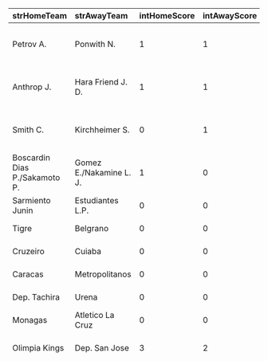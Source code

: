 | strHomeTeam                   | strAwayTeam             | intHomeScore   | intAwayScore   | strStatus     | strCountry               | strLeague                       | strSport   | Rating   | TV Listing       |
|:------------------------------|:------------------------|:---------------|:---------------|:--------------|:-------------------------|:--------------------------------|:-----------|:---------|:-----------------|
| Petrov A.                     | Ponwith N.              | 1              | 1              | Set 3         | ITF MEN - SINGLES        | M15 San Diego, CA 3 (USA), hard | tennis     | 34       | ITF Live Streams |
| Anthrop J.                    | Hara Friend J. D.       | 1              | 1              | Set 3         | ITF MEN - SINGLES        | M15 San Diego, CA 3 (USA), hard | tennis     | 34       | ITF Live Streams |
| Smith C.                      | Kirchheimer S.          | 0              | 1              | Set 2         | ITF MEN - SINGLES        | M15 San Diego, CA 3 (USA), hard | tennis     | 17       | ITF Live Streams |
| Boscardin Dias P./Sakamoto P. | Gomez E./Nakamine L. J. | 1              | 0              | Set 2         | CHALLENGER MEN - DOUBLES | Lima (Peru), clay               | tennis     | -14      | Challenger TV    |
| Sarmiento Junin               | Estudiantes L.P.        | 0              | 0              | 2             | ARGENTINA                | Liga Profesional                | football   |          | Live Soccer TV   |
| Tigre                         | Belgrano                | 0              | 0              | 4             | ARGENTINA                | Liga Profesional                | football   |          | Live Soccer TV   |
| Cruzeiro                      | Cuiaba                  | 0              | 0              | 4             | BRAZIL                   | Serie A                         | football   |          | Live Soccer TV   |
| Caracas                       | Metropolitanos          | 0              | 0              | 4             | VENEZUELA                | Copa Venezuela                  | football   |          | -                |
| Dep. Tachira                  | Urena                   | 0              | 0              | 3             | VENEZUELA                | Copa Venezuela                  | football   |          | -                |
| Monagas                       | Atletico La Cruz        | 0              | 0              | 2             | VENEZUELA                | Copa Venezuela                  | football   |          | -                |
| Olimpia Kings                 | Dep. San Jose           | 3              | 2              | 1st Quarter 1 | PARAGUAY                 | LNB - Apertura - Winners        | basketball |          | -                |
|                               |                         |                |                |               |                          |                                 |            |          |                  |
|                               |                         |                |                |               |                          |                                 |            |          |                  |
|                               |                         |                |                |               |                          |                                 |            |          |                  |
|                               |                         |                |                |               |                          |                                 |            |          |                  |
|                               |                         |                |                |               |                          |                                 |            |          |                  |
|                               |                         |                |                |               |                          |                                 |            |          |                  |
|                               |                         |                |                |               |                          |                                 |            |          |                  |
|                               |                         |                |                |               |                          |                                 |            |          |                  |
|                               |                         |                |                |               |                          |                                 |            |          |                  |
|                               |                         |                |                |               |                          |                                 |            |          |                  |
|                               |                         |                |                |               |                          |                                 |            |          |                  |
|                               |                         |                |                |               |                          |                                 |            |          |                  |
|                               |                         |                |                |               |                          |                                 |            |          |                  |
|                               |                         |                |                |               |                          |                                 |            |          |                  |
|                               |                         |                |                |               |                          |                                 |            |          |                  |
|                               |                         |                |                |               |                          |                                 |            |          |                  |
|                               |                         |                |                |               |                          |                                 |            |          |                  |
|                               |                         |                |                |               |                          |                                 |            |          |                  |
|                               |                         |                |                |               |                          |                                 |            |          |                  |
|                               |                         |                |                |               |                          |                                 |            |          |                  |
|                               |                         |                |                |               |                          |                                 |            |          |                  |
|                               |                         |                |                |               |                          |                                 |            |          |                  |
|                               |                         |                |                |               |                          |                                 |            |          |                  |
|                               |                         |                |                |               |                          |                                 |            |          |                  |
|                               |                         |                |                |               |                          |                                 |            |          |                  |
|                               |                         |                |                |               |                          |                                 |            |          |                  |
|                               |                         |                |                |               |                          |                                 |            |          |                  |
|                               |                         |                |                |               |                          |                                 |            |          |                  |
|                               |                         |                |                |               |                          |                                 |            |          |                  |
|                               |                         |                |                |               |                          |                                 |            |          |                  |
|                               |                         |                |                |               |                          |                                 |            |          |                  |
|                               |                         |                |                |               |                          |                                 |            |          |                  |
|                               |                         |                |                |               |                          |                                 |            |          |                  |
|                               |                         |                |                |               |                          |                                 |            |          |                  |
|                               |                         |                |                |               |                          |                                 |            |          |                  |
|                               |                         |                |                |               |                          |                                 |            |          |                  |
|                               |                         |                |                |               |                          |                                 |            |          |                  |
|                               |                         |                |                |               |                          |                                 |            |          |                  |
|                               |                         |                |                |               |                          |                                 |            |          |                  |
|                               |                         |                |                |               |                          |                                 |            |          |                  |
|                               |                         |                |                |               |                          |                                 |            |          |                  |
|                               |                         |                |                |               |                          |                                 |            |          |                  |
|                               |                         |                |                |               |                          |                                 |            |          |                  |
|                               |                         |                |                |               |                          |                                 |            |          |                  |
|                               |                         |                |                |               |                          |                                 |            |          |                  |
|                               |                         |                |                |               |                          |                                 |            |          |                  |
|                               |                         |                |                |               |                          |                                 |            |          |                  |
|                               |                         |                |                |               |                          |                                 |            |          |                  |
|                               |                         |                |                |               |                          |                                 |            |          |                  |
|                               |                         |                |                |               |                          |                                 |            |          |                  |
|                               |                         |                |                |               |                          |                                 |            |          |                  |
|                               |                         |                |                |               |                          |                                 |            |          |                  |
|                               |                         |                |                |               |                          |                                 |            |          |                  |
|                               |                         |                |                |               |                          |                                 |            |          |                  |
|                               |                         |                |                |               |                          |                                 |            |          |                  |
|                               |                         |                |                |               |                          |                                 |            |          |                  |
|                               |                         |                |                |               |                          |                                 |            |          |                  |
|                               |                         |                |                |               |                          |                                 |            |          |                  |
|                               |                         |                |                |               |                          |                                 |            |          |                  |
|                               |                         |                |                |               |                          |                                 |            |          |                  |
|                               |                         |                |                |               |                          |                                 |            |          |                  |
|                               |                         |                |                |               |                          |                                 |            |          |                  |
|                               |                         |                |                |               |                          |                                 |            |          |                  |
|                               |                         |                |                |               |                          |                                 |            |          |                  |
|                               |                         |                |                |               |                          |                                 |            |          |                  |
|                               |                         |                |                |               |                          |                                 |            |          |                  |
|                               |                         |                |                |               |                          |                                 |            |          |                  |
|                               |                         |                |                |               |                          |                                 |            |          |                  |
|                               |                         |                |                |               |                          |                                 |            |          |                  |
|                               |                         |                |                |               |                          |                                 |            |          |                  |
|                               |                         |                |                |               |                          |                                 |            |          |                  |
|                               |                         |                |                |               |                          |                                 |            |          |                  |
|                               |                         |                |                |               |                          |                                 |            |          |                  |
|                               |                         |                |                |               |                          |                                 |            |          |                  |
|                               |                         |                |                |               |                          |                                 |            |          |                  |
|                               |                         |                |                |               |                          |                                 |            |          |                  |
|                               |                         |                |                |               |                          |                                 |            |          |                  |
|                               |                         |                |                |               |                          |                                 |            |          |                  |
|                               |                         |                |                |               |                          |                                 |            |          |                  |
|                               |                         |                |                |               |                          |                                 |            |          |                  |
|                               |                         |                |                |               |                          |                                 |            |          |                  |
|                               |                         |                |                |               |                          |                                 |            |          |                  |
|                               |                         |                |                |               |                          |                                 |            |          |                  |
|                               |                         |                |                |               |                          |                                 |            |          |                  |
|                               |                         |                |                |               |                          |                                 |            |          |                  |
|                               |                         |                |                |               |                          |                                 |            |          |                  |
|                               |                         |                |                |               |                          |                                 |            |          |                  |
|                               |                         |                |                |               |                          |                                 |            |          |                  |
|                               |                         |                |                |               |                          |                                 |            |          |                  |
|                               |                         |                |                |               |                          |                                 |            |          |                  |
|                               |                         |                |                |               |                          |                                 |            |          |                  |
|                               |                         |                |                |               |                          |                                 |            |          |                  |
|                               |                         |                |                |               |                          |                                 |            |          |                  |
|                               |                         |                |                |               |                          |                                 |            |          |                  |
|                               |                         |                |                |               |                          |                                 |            |          |                  |
|                               |                         |                |                |               |                          |                                 |            |          |                  |
|                               |                         |                |                |               |                          |                                 |            |          |                  |
|                               |                         |                |                |               |                          |                                 |            |          |                  |
|                               |                         |                |                |               |                          |                                 |            |          |                  |
|                               |                         |                |                |               |                          |                                 |            |          |                  |
|                               |                         |                |                |               |                          |                                 |            |          |                  |
|                               |                         |                |                |               |                          |                                 |            |          |                  |
|                               |                         |                |                |               |                          |                                 |            |          |                  |
|                               |                         |                |                |               |                          |                                 |            |          |                  |
|                               |                         |                |                |               |                          |                                 |            |          |                  |
|                               |                         |                |                |               |                          |                                 |            |          |                  |
|                               |                         |                |                |               |                          |                                 |            |          |                  |
|                               |                         |                |                |               |                          |                                 |            |          |                  |
|                               |                         |                |                |               |                          |                                 |            |          |                  |
|                               |                         |                |                |               |                          |                                 |            |          |                  |
|                               |                         |                |                |               |                          |                                 |            |          |                  |
|                               |                         |                |                |               |                          |                                 |            |          |                  |
|                               |                         |                |                |               |                          |                                 |            |          |                  |
|                               |                         |                |                |               |                          |                                 |            |          |                  |
|                               |                         |                |                |               |                          |                                 |            |          |                  |
|                               |                         |                |                |               |                          |                                 |            |          |                  |
|                               |                         |                |                |               |                          |                                 |            |          |                  |
|                               |                         |                |                |               |                          |                                 |            |          |                  |
|                               |                         |                |                |               |                          |                                 |            |          |                  |
|                               |                         |                |                |               |                          |                                 |            |          |                  |
|                               |                         |                |                |               |                          |                                 |            |          |                  |
|                               |                         |                |                |               |                          |                                 |            |          |                  |
|                               |                         |                |                |               |                          |                                 |            |          |                  |
|                               |                         |                |                |               |                          |                                 |            |          |                  |
|                               |                         |                |                |               |                          |                                 |            |          |                  |
|                               |                         |                |                |               |                          |                                 |            |          |                  |
|                               |                         |                |                |               |                          |                                 |            |          |                  |
|                               |                         |                |                |               |                          |                                 |            |          |                  |
|                               |                         |                |                |               |                          |                                 |            |          |                  |
|                               |                         |                |                |               |                          |                                 |            |          |                  |
|                               |                         |                |                |               |                          |                                 |            |          |                  |
|                               |                         |                |                |               |                          |                                 |            |          |                  |
|                               |                         |                |                |               |                          |                                 |            |          |                  |
|                               |                         |                |                |               |                          |                                 |            |          |                  |
|                               |                         |                |                |               |                          |                                 |            |          |                  |
|                               |                         |                |                |               |                          |                                 |            |          |                  |
|                               |                         |                |                |               |                          |                                 |            |          |                  |
|                               |                         |                |                |               |                          |                                 |            |          |                  |
|                               |                         |                |                |               |                          |                                 |            |          |                  |
|                               |                         |                |                |               |                          |                                 |            |          |                  |
|                               |                         |                |                |               |                          |                                 |            |          |                  |
|                               |                         |                |                |               |                          |                                 |            |          |                  |
|                               |                         |                |                |               |                          |                                 |            |          |                  |
|                               |                         |                |                |               |                          |                                 |            |          |                  |
|                               |                         |                |                |               |                          |                                 |            |          |                  |
|                               |                         |                |                |               |                          |                                 |            |          |                  |
|                               |                         |                |                |               |                          |                                 |            |          |                  |
|                               |                         |                |                |               |                          |                                 |            |          |                  |
|                               |                         |                |                |               |                          |                                 |            |          |                  |
|                               |                         |                |                |               |                          |                                 |            |          |                  |
|                               |                         |                |                |               |                          |                                 |            |          |                  |
|                               |                         |                |                |               |                          |                                 |            |          |                  |
|                               |                         |                |                |               |                          |                                 |            |          |                  |
|                               |                         |                |                |               |                          |                                 |            |          |                  |
|                               |                         |                |                |               |                          |                                 |            |          |                  |
|                               |                         |                |                |               |                          |                                 |            |          |                  |
|                               |                         |                |                |               |                          |                                 |            |          |                  |
|                               |                         |                |                |               |                          |                                 |            |          |                  |
|                               |                         |                |                |               |                          |                                 |            |          |                  |
|                               |                         |                |                |               |                          |                                 |            |          |                  |
|                               |                         |                |                |               |                          |                                 |            |          |                  |
|                               |                         |                |                |               |                          |                                 |            |          |                  |
|                               |                         |                |                |               |                          |                                 |            |          |                  |
|                               |                         |                |                |               |                          |                                 |            |          |                  |
|                               |                         |                |                |               |                          |                                 |            |          |                  |
|                               |                         |                |                |               |                          |                                 |            |          |                  |
|                               |                         |                |                |               |                          |                                 |            |          |                  |
|                               |                         |                |                |               |                          |                                 |            |          |                  |
|                               |                         |                |                |               |                          |                                 |            |          |                  |
|                               |                         |                |                |               |                          |                                 |            |          |                  |
|                               |                         |                |                |               |                          |                                 |            |          |                  |
|                               |                         |                |                |               |                          |                                 |            |          |                  |
|                               |                         |                |                |               |                          |                                 |            |          |                  |
|                               |                         |                |                |               |                          |                                 |            |          |                  |
|                               |                         |                |                |               |                          |                                 |            |          |                  |
|                               |                         |                |                |               |                          |                                 |            |          |                  |
|                               |                         |                |                |               |                          |                                 |            |          |                  |
|                               |                         |                |                |               |                          |                                 |            |          |                  |
|                               |                         |                |                |               |                          |                                 |            |          |                  |
|                               |                         |                |                |               |                          |                                 |            |          |                  |
|                               |                         |                |                |               |                          |                                 |            |          |                  |
|                               |                         |                |                |               |                          |                                 |            |          |                  |
|                               |                         |                |                |               |                          |                                 |            |          |                  |
|                               |                         |                |                |               |                          |                                 |            |          |                  |
|                               |                         |                |                |               |                          |                                 |            |          |                  |
|                               |                         |                |                |               |                          |                                 |            |          |                  |
|                               |                         |                |                |               |                          |                                 |            |          |                  |
|                               |                         |                |                |               |                          |                                 |            |          |                  |
|                               |                         |                |                |               |                          |                                 |            |          |                  |
|                               |                         |                |                |               |                          |                                 |            |          |                  |
|                               |                         |                |                |               |                          |                                 |            |          |                  |
|                               |                         |                |                |               |                          |                                 |            |          |                  |
|                               |                         |                |                |               |                          |                                 |            |          |                  |
|                               |                         |                |                |               |                          |                                 |            |          |                  |
|                               |                         |                |                |               |                          |                                 |            |          |                  |
|                               |                         |                |                |               |                          |                                 |            |          |                  |
|                               |                         |                |                |               |                          |                                 |            |          |                  |
|                               |                         |                |                |               |                          |                                 |            |          |                  |
|                               |                         |                |                |               |                          |                                 |            |          |                  |
|                               |                         |                |                |               |                          |                                 |            |          |                  |
|                               |                         |                |                |               |                          |                                 |            |          |                  |
|                               |                         |                |                |               |                          |                                 |            |          |                  |
|                               |                         |                |                |               |                          |                                 |            |          |                  |
|                               |                         |                |                |               |                          |                                 |            |          |                  |
|                               |                         |                |                |               |                          |                                 |            |          |                  |
|                               |                         |                |                |               |                          |                                 |            |          |                  |
|                               |                         |                |                |               |                          |                                 |            |          |                  |
|                               |                         |                |                |               |                          |                                 |            |          |                  |
|                               |                         |                |                |               |                          |                                 |            |          |                  |
|                               |                         |                |                |               |                          |                                 |            |          |                  |
|                               |                         |                |                |               |                          |                                 |            |          |                  |
|                               |                         |                |                |               |                          |                                 |            |          |                  |
|                               |                         |                |                |               |                          |                                 |            |          |                  |
|                               |                         |                |                |               |                          |                                 |            |          |                  |
|                               |                         |                |                |               |                          |                                 |            |          |                  |
|                               |                         |                |                |               |                          |                                 |            |          |                  |
|                               |                         |                |                |               |                          |                                 |            |          |                  |
|                               |                         |                |                |               |                          |                                 |            |          |                  |
|                               |                         |                |                |               |                          |                                 |            |          |                  |
|                               |                         |                |                |               |                          |                                 |            |          |                  |
|                               |                         |                |                |               |                          |                                 |            |          |                  |
|                               |                         |                |                |               |                          |                                 |            |          |                  |
|                               |                         |                |                |               |                          |                                 |            |          |                  |
|                               |                         |                |                |               |                          |                                 |            |          |                  |
|                               |                         |                |                |               |                          |                                 |            |          |                  |
|                               |                         |                |                |               |                          |                                 |            |          |                  |
|                               |                         |                |                |               |                          |                                 |            |          |                  |
|                               |                         |                |                |               |                          |                                 |            |          |                  |
|                               |                         |                |                |               |                          |                                 |            |          |                  |
|                               |                         |                |                |               |                          |                                 |            |          |                  |
|                               |                         |                |                |               |                          |                                 |            |          |                  |
|                               |                         |                |                |               |                          |                                 |            |          |                  |
|                               |                         |                |                |               |                          |                                 |            |          |                  |
|                               |                         |                |                |               |                          |                                 |            |          |                  |
|                               |                         |                |                |               |                          |                                 |            |          |                  |
|                               |                         |                |                |               |                          |                                 |            |          |                  |
|                               |                         |                |                |               |                          |                                 |            |          |                  |
|                               |                         |                |                |               |                          |                                 |            |          |                  |
|                               |                         |                |                |               |                          |                                 |            |          |                  |
|                               |                         |                |                |               |                          |                                 |            |          |                  |
|                               |                         |                |                |               |                          |                                 |            |          |                  |
|                               |                         |                |                |               |                          |                                 |            |          |                  |
|                               |                         |                |                |               |                          |                                 |            |          |                  |
|                               |                         |                |                |               |                          |                                 |            |          |                  |
|                               |                         |                |                |               |                          |                                 |            |          |                  |
|                               |                         |                |                |               |                          |                                 |            |          |                  |
|                               |                         |                |                |               |                          |                                 |            |          |                  |
|                               |                         |                |                |               |                          |                                 |            |          |                  |
|                               |                         |                |                |               |                          |                                 |            |          |                  |
|                               |                         |                |                |               |                          |                                 |            |          |                  |
|                               |                         |                |                |               |                          |                                 |            |          |                  |
|                               |                         |                |                |               |                          |                                 |            |          |                  |
|                               |                         |                |                |               |                          |                                 |            |          |                  |
|                               |                         |                |                |               |                          |                                 |            |          |                  |
|                               |                         |                |                |               |                          |                                 |            |          |                  |
|                               |                         |                |                |               |                          |                                 |            |          |                  |
|                               |                         |                |                |               |                          |                                 |            |          |                  |
|                               |                         |                |                |               |                          |                                 |            |          |                  |
|                               |                         |                |                |               |                          |                                 |            |          |                  |
|                               |                         |                |                |               |                          |                                 |            |          |                  |
|                               |                         |                |                |               |                          |                                 |            |          |                  |
|                               |                         |                |                |               |                          |                                 |            |          |                  |
|                               |                         |                |                |               |                          |                                 |            |          |                  |
|                               |                         |                |                |               |                          |                                 |            |          |                  |
|                               |                         |                |                |               |                          |                                 |            |          |                  |
|                               |                         |                |                |               |                          |                                 |            |          |                  |
|                               |                         |                |                |               |                          |                                 |            |          |                  |
|                               |                         |                |                |               |                          |                                 |            |          |                  |
|                               |                         |                |                |               |                          |                                 |            |          |                  |
|                               |                         |                |                |               |                          |                                 |            |          |                  |
|                               |                         |                |                |               |                          |                                 |            |          |                  |
|                               |                         |                |                |               |                          |                                 |            |          |                  |
|                               |                         |                |                |               |                          |                                 |            |          |                  |
|                               |                         |                |                |               |                          |                                 |            |          |                  |
|                               |                         |                |                |               |                          |                                 |            |          |                  |
|                               |                         |                |                |               |                          |                                 |            |          |                  |
|                               |                         |                |                |               |                          |                                 |            |          |                  |
|                               |                         |                |                |               |                          |                                 |            |          |                  |
|                               |                         |                |                |               |                          |                                 |            |          |                  |
|                               |                         |                |                |               |                          |                                 |            |          |                  |
|                               |                         |                |                |               |                          |                                 |            |          |                  |
|                               |                         |                |                |               |                          |                                 |            |          |                  |
|                               |                         |                |                |               |                          |                                 |            |          |                  |
|                               |                         |                |                |               |                          |                                 |            |          |                  |
|                               |                         |                |                |               |                          |                                 |            |          |                  |
|                               |                         |                |                |               |                          |                                 |            |          |                  |
|                               |                         |                |                |               |                          |                                 |            |          |                  |
|                               |                         |                |                |               |                          |                                 |            |          |                  |
|                               |                         |                |                |               |                          |                                 |            |          |                  |
|                               |                         |                |                |               |                          |                                 |            |          |                  |
|                               |                         |                |                |               |                          |                                 |            |          |                  |
|                               |                         |                |                |               |                          |                                 |            |          |                  |
|                               |                         |                |                |               |                          |                                 |            |          |                  |
|                               |                         |                |                |               |                          |                                 |            |          |                  |
|                               |                         |                |                |               |                          |                                 |            |          |                  |
|                               |                         |                |                |               |                          |                                 |            |          |                  |
|                               |                         |                |                |               |                          |                                 |            |          |                  |
|                               |                         |                |                |               |                          |                                 |            |          |                  |
|                               |                         |                |                |               |                          |                                 |            |          |                  |
|                               |                         |                |                |               |                          |                                 |            |          |                  |
|                               |                         |                |                |               |                          |                                 |            |          |                  |
|                               |                         |                |                |               |                          |                                 |            |          |                  |
|                               |                         |                |                |               |                          |                                 |            |          |                  |
|                               |                         |                |                |               |                          |                                 |            |          |                  |
|                               |                         |                |                |               |                          |                                 |            |          |                  |
|                               |                         |                |                |               |                          |                                 |            |          |                  |
|                               |                         |                |                |               |                          |                                 |            |          |                  |
|                               |                         |                |                |               |                          |                                 |            |          |                  |
|                               |                         |                |                |               |                          |                                 |            |          |                  |
|                               |                         |                |                |               |                          |                                 |            |          |                  |
|                               |                         |                |                |               |                          |                                 |            |          |                  |
|                               |                         |                |                |               |                          |                                 |            |          |                  |
|                               |                         |                |                |               |                          |                                 |            |          |                  |
|                               |                         |                |                |               |                          |                                 |            |          |                  |
|                               |                         |                |                |               |                          |                                 |            |          |                  |
|                               |                         |                |                |               |                          |                                 |            |          |                  |
|                               |                         |                |                |               |                          |                                 |            |          |                  |
|                               |                         |                |                |               |                          |                                 |            |          |                  |
|                               |                         |                |                |               |                          |                                 |            |          |                  |
|                               |                         |                |                |               |                          |                                 |            |          |                  |
|                               |                         |                |                |               |                          |                                 |            |          |                  |
|                               |                         |                |                |               |                          |                                 |            |          |                  |
|                               |                         |                |                |               |                          |                                 |            |          |                  |
|                               |                         |                |                |               |                          |                                 |            |          |                  |
|                               |                         |                |                |               |                          |                                 |            |          |                  |
|                               |                         |                |                |               |                          |                                 |            |          |                  |
|                               |                         |                |                |               |                          |                                 |            |          |                  |
|                               |                         |                |                |               |                          |                                 |            |          |                  |
|                               |                         |                |                |               |                          |                                 |            |          |                  |
|                               |                         |                |                |               |                          |                                 |            |          |                  |
|                               |                         |                |                |               |                          |                                 |            |          |                  |
|                               |                         |                |                |               |                          |                                 |            |          |                  |
|                               |                         |                |                |               |                          |                                 |            |          |                  |
|                               |                         |                |                |               |                          |                                 |            |          |                  |
|                               |                         |                |                |               |                          |                                 |            |          |                  |
|                               |                         |                |                |               |                          |                                 |            |          |                  |
|                               |                         |                |                |               |                          |                                 |            |          |                  |
|                               |                         |                |                |               |                          |                                 |            |          |                  |
|                               |                         |                |                |               |                          |                                 |            |          |                  |
|                               |                         |                |                |               |                          |                                 |            |          |                  |
|                               |                         |                |                |               |                          |                                 |            |          |                  |
|                               |                         |                |                |               |                          |                                 |            |          |                  |
|                               |                         |                |                |               |                          |                                 |            |          |                  |
|                               |                         |                |                |               |                          |                                 |            |          |                  |
|                               |                         |                |                |               |                          |                                 |            |          |                  |
|                               |                         |                |                |               |                          |                                 |            |          |                  |
|                               |                         |                |                |               |                          |                                 |            |          |                  |
|                               |                         |                |                |               |                          |                                 |            |          |                  |
|                               |                         |                |                |               |                          |                                 |            |          |                  |
|                               |                         |                |                |               |                          |                                 |            |          |                  |
|                               |                         |                |                |               |                          |                                 |            |          |                  |
|                               |                         |                |                |               |                          |                                 |            |          |                  |
|                               |                         |                |                |               |                          |                                 |            |          |                  |
|                               |                         |                |                |               |                          |                                 |            |          |                  |
|                               |                         |                |                |               |                          |                                 |            |          |                  |
|                               |                         |                |                |               |                          |                                 |            |          |                  |
|                               |                         |                |                |               |                          |                                 |            |          |                  |
|                               |                         |                |                |               |                          |                                 |            |          |                  |
|                               |                         |                |                |               |                          |                                 |            |          |                  |
|                               |                         |                |                |               |                          |                                 |            |          |                  |
|                               |                         |                |                |               |                          |                                 |            |          |                  |
|                               |                         |                |                |               |                          |                                 |            |          |                  |
|                               |                         |                |                |               |                          |                                 |            |          |                  |
|                               |                         |                |                |               |                          |                                 |            |          |                  |
|                               |                         |                |                |               |                          |                                 |            |          |                  |
|                               |                         |                |                |               |                          |                                 |            |          |                  |
|                               |                         |                |                |               |                          |                                 |            |          |                  |
|                               |                         |                |                |               |                          |                                 |            |          |                  |
|                               |                         |                |                |               |                          |                                 |            |          |                  |
|                               |                         |                |                |               |                          |                                 |            |          |                  |
|                               |                         |                |                |               |                          |                                 |            |          |                  |
|                               |                         |                |                |               |                          |                                 |            |          |                  |
|                               |                         |                |                |               |                          |                                 |            |          |                  |
|                               |                         |                |                |               |                          |                                 |            |          |                  |
|                               |                         |                |                |               |                          |                                 |            |          |                  |
|                               |                         |                |                |               |                          |                                 |            |          |                  |
|                               |                         |                |                |               |                          |                                 |            |          |                  |
|                               |                         |                |                |               |                          |                                 |            |          |                  |
|                               |                         |                |                |               |                          |                                 |            |          |                  |
|                               |                         |                |                |               |                          |                                 |            |          |                  |
|                               |                         |                |                |               |                          |                                 |            |          |                  |
|                               |                         |                |                |               |                          |                                 |            |          |                  |
|                               |                         |                |                |               |                          |                                 |            |          |                  |
|                               |                         |                |                |               |                          |                                 |            |          |                  |
|                               |                         |                |                |               |                          |                                 |            |          |                  |
|                               |                         |                |                |               |                          |                                 |            |          |                  |
|                               |                         |                |                |               |                          |                                 |            |          |                  |
|                               |                         |                |                |               |                          |                                 |            |          |                  |
|                               |                         |                |                |               |                          |                                 |            |          |                  |
|                               |                         |                |                |               |                          |                                 |            |          |                  |
|                               |                         |                |                |               |                          |                                 |            |          |                  |
|                               |                         |                |                |               |                          |                                 |            |          |                  |
|                               |                         |                |                |               |                          |                                 |            |          |                  |
|                               |                         |                |                |               |                          |                                 |            |          |                  |
|                               |                         |                |                |               |                          |                                 |            |          |                  |
|                               |                         |                |                |               |                          |                                 |            |          |                  |
|                               |                         |                |                |               |                          |                                 |            |          |                  |
|                               |                         |                |                |               |                          |                                 |            |          |                  |
|                               |                         |                |                |               |                          |                                 |            |          |                  |
|                               |                         |                |                |               |                          |                                 |            |          |                  |
|                               |                         |                |                |               |                          |                                 |            |          |                  |
|                               |                         |                |                |               |                          |                                 |            |          |                  |
|                               |                         |                |                |               |                          |                                 |            |          |                  |
|                               |                         |                |                |               |                          |                                 |            |          |                  |
|                               |                         |                |                |               |                          |                                 |            |          |                  |
|                               |                         |                |                |               |                          |                                 |            |          |                  |
|                               |                         |                |                |               |                          |                                 |            |          |                  |
|                               |                         |                |                |               |                          |                                 |            |          |                  |
|                               |                         |                |                |               |                          |                                 |            |          |                  |
|                               |                         |                |                |               |                          |                                 |            |          |                  |
|                               |                         |                |                |               |                          |                                 |            |          |                  |
|                               |                         |                |                |               |                          |                                 |            |          |                  |
|                               |                         |                |                |               |                          |                                 |            |          |                  |
|                               |                         |                |                |               |                          |                                 |            |          |                  |
|                               |                         |                |                |               |                          |                                 |            |          |                  |
|                               |                         |                |                |               |                          |                                 |            |          |                  |
|                               |                         |                |                |               |                          |                                 |            |          |                  |
|                               |                         |                |                |               |                          |                                 |            |          |                  |
|                               |                         |                |                |               |                          |                                 |            |          |                  |
|                               |                         |                |                |               |                          |                                 |            |          |                  |
|                               |                         |                |                |               |                          |                                 |            |          |                  |
|                               |                         |                |                |               |                          |                                 |            |          |                  |
|                               |                         |                |                |               |                          |                                 |            |          |                  |
|                               |                         |                |                |               |                          |                                 |            |          |                  |
|                               |                         |                |                |               |                          |                                 |            |          |                  |
|                               |                         |                |                |               |                          |                                 |            |          |                  |
|                               |                         |                |                |               |                          |                                 |            |          |                  |
|                               |                         |                |                |               |                          |                                 |            |          |                  |
|                               |                         |                |                |               |                          |                                 |            |          |                  |
|                               |                         |                |                |               |                          |                                 |            |          |                  |
|                               |                         |                |                |               |                          |                                 |            |          |                  |
|                               |                         |                |                |               |                          |                                 |            |          |                  |
|                               |                         |                |                |               |                          |                                 |            |          |                  |
|                               |                         |                |                |               |                          |                                 |            |          |                  |
|                               |                         |                |                |               |                          |                                 |            |          |                  |
|                               |                         |                |                |               |                          |                                 |            |          |                  |
|                               |                         |                |                |               |                          |                                 |            |          |                  |
|                               |                         |                |                |               |                          |                                 |            |          |                  |
|                               |                         |                |                |               |                          |                                 |            |          |                  |
|                               |                         |                |                |               |                          |                                 |            |          |                  |
|                               |                         |                |                |               |                          |                                 |            |          |                  |
|                               |                         |                |                |               |                          |                                 |            |          |                  |
|                               |                         |                |                |               |                          |                                 |            |          |                  |
|                               |                         |                |                |               |                          |                                 |            |          |                  |
|                               |                         |                |                |               |                          |                                 |            |          |                  |
|                               |                         |                |                |               |                          |                                 |            |          |                  |
|                               |                         |                |                |               |                          |                                 |            |          |                  |
|                               |                         |                |                |               |                          |                                 |            |          |                  |
|                               |                         |                |                |               |                          |                                 |            |          |                  |
|                               |                         |                |                |               |                          |                                 |            |          |                  |
|                               |                         |                |                |               |                          |                                 |            |          |                  |
|                               |                         |                |                |               |                          |                                 |            |          |                  |
|                               |                         |                |                |               |                          |                                 |            |          |                  |
|                               |                         |                |                |               |                          |                                 |            |          |                  |
|                               |                         |                |                |               |                          |                                 |            |          |                  |
|                               |                         |                |                |               |                          |                                 |            |          |                  |
|                               |                         |                |                |               |                          |                                 |            |          |                  |
|                               |                         |                |                |               |                          |                                 |            |          |                  |
|                               |                         |                |                |               |                          |                                 |            |          |                  |
|                               |                         |                |                |               |                          |                                 |            |          |                  |
|                               |                         |                |                |               |                          |                                 |            |          |                  |
|                               |                         |                |                |               |                          |                                 |            |          |                  |
|                               |                         |                |                |               |                          |                                 |            |          |                  |
|                               |                         |                |                |               |                          |                                 |            |          |                  |
|                               |                         |                |                |               |                          |                                 |            |          |                  |
|                               |                         |                |                |               |                          |                                 |            |          |                  |
|                               |                         |                |                |               |                          |                                 |            |          |                  |
|                               |                         |                |                |               |                          |                                 |            |          |                  |
|                               |                         |                |                |               |                          |                                 |            |          |                  |
|                               |                         |                |                |               |                          |                                 |            |          |                  |
|                               |                         |                |                |               |                          |                                 |            |          |                  |
|                               |                         |                |                |               |                          |                                 |            |          |                  |
|                               |                         |                |                |               |                          |                                 |            |          |                  |
|                               |                         |                |                |               |                          |                                 |            |          |                  |
|                               |                         |                |                |               |                          |                                 |            |          |                  |
|                               |                         |                |                |               |                          |                                 |            |          |                  |
|                               |                         |                |                |               |                          |                                 |            |          |                  |
|                               |                         |                |                |               |                          |                                 |            |          |                  |
|                               |                         |                |                |               |                          |                                 |            |          |                  |
|                               |                         |                |                |               |                          |                                 |            |          |                  |
|                               |                         |                |                |               |                          |                                 |            |          |                  |
|                               |                         |                |                |               |                          |                                 |            |          |                  |
|                               |                         |                |                |               |                          |                                 |            |          |                  |
|                               |                         |                |                |               |                          |                                 |            |          |                  |
|                               |                         |                |                |               |                          |                                 |            |          |                  |
|                               |                         |                |                |               |                          |                                 |            |          |                  |
|                               |                         |                |                |               |                          |                                 |            |          |                  |
|                               |                         |                |                |               |                          |                                 |            |          |                  |
|                               |                         |                |                |               |                          |                                 |            |          |                  |
|                               |                         |                |                |               |                          |                                 |            |          |                  |
|                               |                         |                |                |               |                          |                                 |            |          |                  |
|                               |                         |                |                |               |                          |                                 |            |          |                  |
|                               |                         |                |                |               |                          |                                 |            |          |                  |
|                               |                         |                |                |               |                          |                                 |            |          |                  |
|                               |                         |                |                |               |                          |                                 |            |          |                  |
|                               |                         |                |                |               |                          |                                 |            |          |                  |
|                               |                         |                |                |               |                          |                                 |            |          |                  |
|                               |                         |                |                |               |                          |                                 |            |          |                  |
|                               |                         |                |                |               |                          |                                 |            |          |                  |
|                               |                         |                |                |               |                          |                                 |            |          |                  |
|                               |                         |                |                |               |                          |                                 |            |          |                  |
|                               |                         |                |                |               |                          |                                 |            |          |                  |
|                               |                         |                |                |               |                          |                                 |            |          |                  |
|                               |                         |                |                |               |                          |                                 |            |          |                  |
|                               |                         |                |                |               |                          |                                 |            |          |                  |
|                               |                         |                |                |               |                          |                                 |            |          |                  |
|                               |                         |                |                |               |                          |                                 |            |          |                  |
|                               |                         |                |                |               |                          |                                 |            |          |                  |
|                               |                         |                |                |               |                          |                                 |            |          |                  |
|                               |                         |                |                |               |                          |                                 |            |          |                  |
|                               |                         |                |                |               |                          |                                 |            |          |                  |
|                               |                         |                |                |               |                          |                                 |            |          |                  |
|                               |                         |                |                |               |                          |                                 |            |          |                  |
|                               |                         |                |                |               |                          |                                 |            |          |                  |
|                               |                         |                |                |               |                          |                                 |            |          |                  |
|                               |                         |                |                |               |                          |                                 |            |          |                  |
|                               |                         |                |                |               |                          |                                 |            |          |                  |
|                               |                         |                |                |               |                          |                                 |            |          |                  |
|                               |                         |                |                |               |                          |                                 |            |          |                  |
|                               |                         |                |                |               |                          |                                 |            |          |                  |
|                               |                         |                |                |               |                          |                                 |            |          |                  |
|                               |                         |                |                |               |                          |                                 |            |          |                  |
|                               |                         |                |                |               |                          |                                 |            |          |                  |
|                               |                         |                |                |               |                          |                                 |            |          |                  |
|                               |                         |                |                |               |                          |                                 |            |          |                  |
|                               |                         |                |                |               |                          |                                 |            |          |                  |
|                               |                         |                |                |               |                          |                                 |            |          |                  |
|                               |                         |                |                |               |                          |                                 |            |          |                  |
|                               |                         |                |                |               |                          |                                 |            |          |                  |
|                               |                         |                |                |               |                          |                                 |            |          |                  |
|                               |                         |                |                |               |                          |                                 |            |          |                  |
|                               |                         |                |                |               |                          |                                 |            |          |                  |
|                               |                         |                |                |               |                          |                                 |            |          |                  |
|                               |                         |                |                |               |                          |                                 |            |          |                  |
|                               |                         |                |                |               |                          |                                 |            |          |                  |
|                               |                         |                |                |               |                          |                                 |            |          |                  |
|                               |                         |                |                |               |                          |                                 |            |          |                  |
|                               |                         |                |                |               |                          |                                 |            |          |                  |
|                               |                         |                |                |               |                          |                                 |            |          |                  |
|                               |                         |                |                |               |                          |                                 |            |          |                  |
|                               |                         |                |                |               |                          |                                 |            |          |                  |
|                               |                         |                |                |               |                          |                                 |            |          |                  |
|                               |                         |                |                |               |                          |                                 |            |          |                  |
|                               |                         |                |                |               |                          |                                 |            |          |                  |
|                               |                         |                |                |               |                          |                                 |            |          |                  |
|                               |                         |                |                |               |                          |                                 |            |          |                  |
|                               |                         |                |                |               |                          |                                 |            |          |                  |
|                               |                         |                |                |               |                          |                                 |            |          |                  |
|                               |                         |                |                |               |                          |                                 |            |          |                  |
|                               |                         |                |                |               |                          |                                 |            |          |                  |
|                               |                         |                |                |               |                          |                                 |            |          |                  |
|                               |                         |                |                |               |                          |                                 |            |          |                  |
|                               |                         |                |                |               |                          |                                 |            |          |                  |
|                               |                         |                |                |               |                          |                                 |            |          |                  |
|                               |                         |                |                |               |                          |                                 |            |          |                  |
|                               |                         |                |                |               |                          |                                 |            |          |                  |
|                               |                         |                |                |               |                          |                                 |            |          |                  |
|                               |                         |                |                |               |                          |                                 |            |          |                  |
|                               |                         |                |                |               |                          |                                 |            |          |                  |
|                               |                         |                |                |               |                          |                                 |            |          |                  |
|                               |                         |                |                |               |                          |                                 |            |          |                  |
|                               |                         |                |                |               |                          |                                 |            |          |                  |
|                               |                         |                |                |               |                          |                                 |            |          |                  |
|                               |                         |                |                |               |                          |                                 |            |          |                  |
|                               |                         |                |                |               |                          |                                 |            |          |                  |
|                               |                         |                |                |               |                          |                                 |            |          |                  |
|                               |                         |                |                |               |                          |                                 |            |          |                  |
|                               |                         |                |                |               |                          |                                 |            |          |                  |
|                               |                         |                |                |               |                          |                                 |            |          |                  |
|                               |                         |                |                |               |                          |                                 |            |          |                  |
|                               |                         |                |                |               |                          |                                 |            |          |                  |
|                               |                         |                |                |               |                          |                                 |            |          |                  |
|                               |                         |                |                |               |                          |                                 |            |          |                  |
|                               |                         |                |                |               |                          |                                 |            |          |                  |
|                               |                         |                |                |               |                          |                                 |            |          |                  |
|                               |                         |                |                |               |                          |                                 |            |          |                  |
|                               |                         |                |                |               |                          |                                 |            |          |                  |
|                               |                         |                |                |               |                          |                                 |            |          |                  |
|                               |                         |                |                |               |                          |                                 |            |          |                  |
|                               |                         |                |                |               |                          |                                 |            |          |                  |
|                               |                         |                |                |               |                          |                                 |            |          |                  |
|                               |                         |                |                |               |                          |                                 |            |          |                  |
|                               |                         |                |                |               |                          |                                 |            |          |                  |
|                               |                         |                |                |               |                          |                                 |            |          |                  |
|                               |                         |                |                |               |                          |                                 |            |          |                  |
|                               |                         |                |                |               |                          |                                 |            |          |                  |
|                               |                         |                |                |               |                          |                                 |            |          |                  |
|                               |                         |                |                |               |                          |                                 |            |          |                  |
|                               |                         |                |                |               |                          |                                 |            |          |                  |
|                               |                         |                |                |               |                          |                                 |            |          |                  |
|                               |                         |                |                |               |                          |                                 |            |          |                  |
|                               |                         |                |                |               |                          |                                 |            |          |                  |
|                               |                         |                |                |               |                          |                                 |            |          |                  |
|                               |                         |                |                |               |                          |                                 |            |          |                  |
|                               |                         |                |                |               |                          |                                 |            |          |                  |
|                               |                         |                |                |               |                          |                                 |            |          |                  |
|                               |                         |                |                |               |                          |                                 |            |          |                  |
|                               |                         |                |                |               |                          |                                 |            |          |                  |
|                               |                         |                |                |               |                          |                                 |            |          |                  |
|                               |                         |                |                |               |                          |                                 |            |          |                  |
|                               |                         |                |                |               |                          |                                 |            |          |                  |
|                               |                         |                |                |               |                          |                                 |            |          |                  |
|                               |                         |                |                |               |                          |                                 |            |          |                  |
|                               |                         |                |                |               |                          |                                 |            |          |                  |
|                               |                         |                |                |               |                          |                                 |            |          |                  |
|                               |                         |                |                |               |                          |                                 |            |          |                  |
|                               |                         |                |                |               |                          |                                 |            |          |                  |
|                               |                         |                |                |               |                          |                                 |            |          |                  |
|                               |                         |                |                |               |                          |                                 |            |          |                  |
|                               |                         |                |                |               |                          |                                 |            |          |                  |
|                               |                         |                |                |               |                          |                                 |            |          |                  |
|                               |                         |                |                |               |                          |                                 |            |          |                  |
|                               |                         |                |                |               |                          |                                 |            |          |                  |
|                               |                         |                |                |               |                          |                                 |            |          |                  |
|                               |                         |                |                |               |                          |                                 |            |          |                  |
|                               |                         |                |                |               |                          |                                 |            |          |                  |
|                               |                         |                |                |               |                          |                                 |            |          |                  |
|                               |                         |                |                |               |                          |                                 |            |          |                  |
|                               |                         |                |                |               |                          |                                 |            |          |                  |
|                               |                         |                |                |               |                          |                                 |            |          |                  |
|                               |                         |                |                |               |                          |                                 |            |          |                  |
|                               |                         |                |                |               |                          |                                 |            |          |                  |
|                               |                         |                |                |               |                          |                                 |            |          |                  |
|                               |                         |                |                |               |                          |                                 |            |          |                  |
|                               |                         |                |                |               |                          |                                 |            |          |                  |
|                               |                         |                |                |               |                          |                                 |            |          |                  |
|                               |                         |                |                |               |                          |                                 |            |          |                  |
|                               |                         |                |                |               |                          |                                 |            |          |                  |
|                               |                         |                |                |               |                          |                                 |            |          |                  |
|                               |                         |                |                |               |                          |                                 |            |          |                  |
|                               |                         |                |                |               |                          |                                 |            |          |                  |
|                               |                         |                |                |               |                          |                                 |            |          |                  |
|                               |                         |                |                |               |                          |                                 |            |          |                  |
|                               |                         |                |                |               |                          |                                 |            |          |                  |
|                               |                         |                |                |               |                          |                                 |            |          |                  |
|                               |                         |                |                |               |                          |                                 |            |          |                  |
|                               |                         |                |                |               |                          |                                 |            |          |                  |
|                               |                         |                |                |               |                          |                                 |            |          |                  |
|                               |                         |                |                |               |                          |                                 |            |          |                  |
|                               |                         |                |                |               |                          |                                 |            |          |                  |
|                               |                         |                |                |               |                          |                                 |            |          |                  |
|                               |                         |                |                |               |                          |                                 |            |          |                  |
|                               |                         |                |                |               |                          |                                 |            |          |                  |
|                               |                         |                |                |               |                          |                                 |            |          |                  |
|                               |                         |                |                |               |                          |                                 |            |          |                  |
|                               |                         |                |                |               |                          |                                 |            |          |                  |
|                               |                         |                |                |               |                          |                                 |            |          |                  |
|                               |                         |                |                |               |                          |                                 |            |          |                  |
|                               |                         |                |                |               |                          |                                 |            |          |                  |
|                               |                         |                |                |               |                          |                                 |            |          |                  |
|                               |                         |                |                |               |                          |                                 |            |          |                  |
|                               |                         |                |                |               |                          |                                 |            |          |                  |
|                               |                         |                |                |               |                          |                                 |            |          |                  |
|                               |                         |                |                |               |                          |                                 |            |          |                  |
|                               |                         |                |                |               |                          |                                 |            |          |                  |
|                               |                         |                |                |               |                          |                                 |            |          |                  |
|                               |                         |                |                |               |                          |                                 |            |          |                  |
|                               |                         |                |                |               |                          |                                 |            |          |                  |
|                               |                         |                |                |               |                          |                                 |            |          |                  |
|                               |                         |                |                |               |                          |                                 |            |          |                  |
|                               |                         |                |                |               |                          |                                 |            |          |                  |
|                               |                         |                |                |               |                          |                                 |            |          |                  |
|                               |                         |                |                |               |                          |                                 |            |          |                  |
|                               |                         |                |                |               |                          |                                 |            |          |                  |
|                               |                         |                |                |               |                          |                                 |            |          |                  |
|                               |                         |                |                |               |                          |                                 |            |          |                  |
|                               |                         |                |                |               |                          |                                 |            |          |                  |
|                               |                         |                |                |               |                          |                                 |            |          |                  |
|                               |                         |                |                |               |                          |                                 |            |          |                  |
|                               |                         |                |                |               |                          |                                 |            |          |                  |
|                               |                         |                |                |               |                          |                                 |            |          |                  |
|                               |                         |                |                |               |                          |                                 |            |          |                  |
|                               |                         |                |                |               |                          |                                 |            |          |                  |
|                               |                         |                |                |               |                          |                                 |            |          |                  |
|                               |                         |                |                |               |                          |                                 |            |          |                  |
|                               |                         |                |                |               |                          |                                 |            |          |                  |
|                               |                         |                |                |               |                          |                                 |            |          |                  |
|                               |                         |                |                |               |                          |                                 |            |          |                  |
|                               |                         |                |                |               |                          |                                 |            |          |                  |
|                               |                         |                |                |               |                          |                                 |            |          |                  |
|                               |                         |                |                |               |                          |                                 |            |          |                  |
|                               |                         |                |                |               |                          |                                 |            |          |                  |
|                               |                         |                |                |               |                          |                                 |            |          |                  |
|                               |                         |                |                |               |                          |                                 |            |          |                  |
|                               |                         |                |                |               |                          |                                 |            |          |                  |
|                               |                         |                |                |               |                          |                                 |            |          |                  |
|                               |                         |                |                |               |                          |                                 |            |          |                  |
|                               |                         |                |                |               |                          |                                 |            |          |                  |
|                               |                         |                |                |               |                          |                                 |            |          |                  |
|                               |                         |                |                |               |                          |                                 |            |          |                  |
|                               |                         |                |                |               |                          |                                 |            |          |                  |
|                               |                         |                |                |               |                          |                                 |            |          |                  |
|                               |                         |                |                |               |                          |                                 |            |          |                  |
|                               |                         |                |                |               |                          |                                 |            |          |                  |
|                               |                         |                |                |               |                          |                                 |            |          |                  |
|                               |                         |                |                |               |                          |                                 |            |          |                  |
|                               |                         |                |                |               |                          |                                 |            |          |                  |
|                               |                         |                |                |               |                          |                                 |            |          |                  |
|                               |                         |                |                |               |                          |                                 |            |          |                  |
|                               |                         |                |                |               |                          |                                 |            |          |                  |
|                               |                         |                |                |               |                          |                                 |            |          |                  |
|                               |                         |                |                |               |                          |                                 |            |          |                  |
|                               |                         |                |                |               |                          |                                 |            |          |                  |
|                               |                         |                |                |               |                          |                                 |            |          |                  |
|                               |                         |                |                |               |                          |                                 |            |          |                  |
|                               |                         |                |                |               |                          |                                 |            |          |                  |
|                               |                         |                |                |               |                          |                                 |            |          |                  |
|                               |                         |                |                |               |                          |                                 |            |          |                  |
|                               |                         |                |                |               |                          |                                 |            |          |                  |
|                               |                         |                |                |               |                          |                                 |            |          |                  |
|                               |                         |                |                |               |                          |                                 |            |          |                  |
|                               |                         |                |                |               |                          |                                 |            |          |                  |
|                               |                         |                |                |               |                          |                                 |            |          |                  |
|                               |                         |                |                |               |                          |                                 |            |          |                  |
|                               |                         |                |                |               |                          |                                 |            |          |                  |
|                               |                         |                |                |               |                          |                                 |            |          |                  |
|                               |                         |                |                |               |                          |                                 |            |          |                  |
|                               |                         |                |                |               |                          |                                 |            |          |                  |
|                               |                         |                |                |               |                          |                                 |            |          |                  |
|                               |                         |                |                |               |                          |                                 |            |          |                  |
|                               |                         |                |                |               |                          |                                 |            |          |                  |
|                               |                         |                |                |               |                          |                                 |            |          |                  |
|                               |                         |                |                |               |                          |                                 |            |          |                  |
|                               |                         |                |                |               |                          |                                 |            |          |                  |
|                               |                         |                |                |               |                          |                                 |            |          |                  |
|                               |                         |                |                |               |                          |                                 |            |          |                  |
|                               |                         |                |                |               |                          |                                 |            |          |                  |
|                               |                         |                |                |               |                          |                                 |            |          |                  |
|                               |                         |                |                |               |                          |                                 |            |          |                  |
|                               |                         |                |                |               |                          |                                 |            |          |                  |
|                               |                         |                |                |               |                          |                                 |            |          |                  |
|                               |                         |                |                |               |                          |                                 |            |          |                  |
|                               |                         |                |                |               |                          |                                 |            |          |                  |
|                               |                         |                |                |               |                          |                                 |            |          |                  |
|                               |                         |                |                |               |                          |                                 |            |          |                  |
|                               |                         |                |                |               |                          |                                 |            |          |                  |
|                               |                         |                |                |               |                          |                                 |            |          |                  |
|                               |                         |                |                |               |                          |                                 |            |          |                  |
|                               |                         |                |                |               |                          |                                 |            |          |                  |
|                               |                         |                |                |               |                          |                                 |            |          |                  |
|                               |                         |                |                |               |                          |                                 |            |          |                  |
|                               |                         |                |                |               |                          |                                 |            |          |                  |
|                               |                         |                |                |               |                          |                                 |            |          |                  |
|                               |                         |                |                |               |                          |                                 |            |          |                  |
|                               |                         |                |                |               |                          |                                 |            |          |                  |
|                               |                         |                |                |               |                          |                                 |            |          |                  |
|                               |                         |                |                |               |                          |                                 |            |          |                  |
|                               |                         |                |                |               |                          |                                 |            |          |                  |
|                               |                         |                |                |               |                          |                                 |            |          |                  |
|                               |                         |                |                |               |                          |                                 |            |          |                  |
|                               |                         |                |                |               |                          |                                 |            |          |                  |
|                               |                         |                |                |               |                          |                                 |            |          |                  |
|                               |                         |                |                |               |                          |                                 |            |          |                  |
|                               |                         |                |                |               |                          |                                 |            |          |                  |
|                               |                         |                |                |               |                          |                                 |            |          |                  |
|                               |                         |                |                |               |                          |                                 |            |          |                  |
|                               |                         |                |                |               |                          |                                 |            |          |                  |
|                               |                         |                |                |               |                          |                                 |            |          |                  |
|                               |                         |                |                |               |                          |                                 |            |          |                  |
|                               |                         |                |                |               |                          |                                 |            |          |                  |
|                               |                         |                |                |               |                          |                                 |            |          |                  |
|                               |                         |                |                |               |                          |                                 |            |          |                  |
|                               |                         |                |                |               |                          |                                 |            |          |                  |
|                               |                         |                |                |               |                          |                                 |            |          |                  |
|                               |                         |                |                |               |                          |                                 |            |          |                  |
|                               |                         |                |                |               |                          |                                 |            |          |                  |
|                               |                         |                |                |               |                          |                                 |            |          |                  |
|                               |                         |                |                |               |                          |                                 |            |          |                  |
|                               |                         |                |                |               |                          |                                 |            |          |                  |
|                               |                         |                |                |               |                          |                                 |            |          |                  |
|                               |                         |                |                |               |                          |                                 |            |          |                  |
|                               |                         |                |                |               |                          |                                 |            |          |                  |
|                               |                         |                |                |               |                          |                                 |            |          |                  |
|                               |                         |                |                |               |                          |                                 |            |          |                  |
|                               |                         |                |                |               |                          |                                 |            |          |                  |
|                               |                         |                |                |               |                          |                                 |            |          |                  |
|                               |                         |                |                |               |                          |                                 |            |          |                  |
|                               |                         |                |                |               |                          |                                 |            |          |                  |
|                               |                         |                |                |               |                          |                                 |            |          |                  |
|                               |                         |                |                |               |                          |                                 |            |          |                  |
|                               |                         |                |                |               |                          |                                 |            |          |                  |
|                               |                         |                |                |               |                          |                                 |            |          |                  |
|                               |                         |                |                |               |                          |                                 |            |          |                  |
|                               |                         |                |                |               |                          |                                 |            |          |                  |
|                               |                         |                |                |               |                          |                                 |            |          |                  |
|                               |                         |                |                |               |                          |                                 |            |          |                  |
|                               |                         |                |                |               |                          |                                 |            |          |                  |
|                               |                         |                |                |               |                          |                                 |            |          |                  |
|                               |                         |                |                |               |                          |                                 |            |          |                  |
|                               |                         |                |                |               |                          |                                 |            |          |                  |
|                               |                         |                |                |               |                          |                                 |            |          |                  |
|                               |                         |                |                |               |                          |                                 |            |          |                  |
|                               |                         |                |                |               |                          |                                 |            |          |                  |
|                               |                         |                |                |               |                          |                                 |            |          |                  |
|                               |                         |                |                |               |                          |                                 |            |          |                  |
|                               |                         |                |                |               |                          |                                 |            |          |                  |
|                               |                         |                |                |               |                          |                                 |            |          |                  |
|                               |                         |                |                |               |                          |                                 |            |          |                  |
|                               |                         |                |                |               |                          |                                 |            |          |                  |
|                               |                         |                |                |               |                          |                                 |            |          |                  |
|                               |                         |                |                |               |                          |                                 |            |          |                  |
|                               |                         |                |                |               |                          |                                 |            |          |                  |
|                               |                         |                |                |               |                          |                                 |            |          |                  |
|                               |                         |                |                |               |                          |                                 |            |          |                  |
|                               |                         |                |                |               |                          |                                 |            |          |                  |
|                               |                         |                |                |               |                          |                                 |            |          |                  |
|                               |                         |                |                |               |                          |                                 |            |          |                  |
|                               |                         |                |                |               |                          |                                 |            |          |                  |
|                               |                         |                |                |               |                          |                                 |            |          |                  |
|                               |                         |                |                |               |                          |                                 |            |          |                  |
|                               |                         |                |                |               |                          |                                 |            |          |                  |
|                               |                         |                |                |               |                          |                                 |            |          |                  |
|                               |                         |                |                |               |                          |                                 |            |          |                  |
|                               |                         |                |                |               |                          |                                 |            |          |                  |
|                               |                         |                |                |               |                          |                                 |            |          |                  |
|                               |                         |                |                |               |                          |                                 |            |          |                  |
|                               |                         |                |                |               |                          |                                 |            |          |                  |
|                               |                         |                |                |               |                          |                                 |            |          |                  |
|                               |                         |                |                |               |                          |                                 |            |          |                  |
|                               |                         |                |                |               |                          |                                 |            |          |                  |
|                               |                         |                |                |               |                          |                                 |            |          |                  |
|                               |                         |                |                |               |                          |                                 |            |          |                  |
|                               |                         |                |                |               |                          |                                 |            |          |                  |
|                               |                         |                |                |               |                          |                                 |            |          |                  |
|                               |                         |                |                |               |                          |                                 |            |          |                  |
|                               |                         |                |                |               |                          |                                 |            |          |                  |
|                               |                         |                |                |               |                          |                                 |            |          |                  |
|                               |                         |                |                |               |                          |                                 |            |          |                  |
|                               |                         |                |                |               |                          |                                 |            |          |                  |
|                               |                         |                |                |               |                          |                                 |            |          |                  |
|                               |                         |                |                |               |                          |                                 |            |          |                  |
|                               |                         |                |                |               |                          |                                 |            |          |                  |
|                               |                         |                |                |               |                          |                                 |            |          |                  |
|                               |                         |                |                |               |                          |                                 |            |          |                  |
|                               |                         |                |                |               |                          |                                 |            |          |                  |
|                               |                         |                |                |               |                          |                                 |            |          |                  |
|                               |                         |                |                |               |                          |                                 |            |          |                  |
|                               |                         |                |                |               |                          |                                 |            |          |                  |
|                               |                         |                |                |               |                          |                                 |            |          |                  |
|                               |                         |                |                |               |                          |                                 |            |          |                  |
|                               |                         |                |                |               |                          |                                 |            |          |                  |
|                               |                         |                |                |               |                          |                                 |            |          |                  |
|                               |                         |                |                |               |                          |                                 |            |          |                  |
|                               |                         |                |                |               |                          |                                 |            |          |                  |
|                               |                         |                |                |               |                          |                                 |            |          |                  |
|                               |                         |                |                |               |                          |                                 |            |          |                  |
|                               |                         |                |                |               |                          |                                 |            |          |                  |
|                               |                         |                |                |               |                          |                                 |            |          |                  |
|                               |                         |                |                |               |                          |                                 |            |          |                  |
|                               |                         |                |                |               |                          |                                 |            |          |                  |
|                               |                         |                |                |               |                          |                                 |            |          |                  |
|                               |                         |                |                |               |                          |                                 |            |          |                  |
|                               |                         |                |                |               |                          |                                 |            |          |                  |
|                               |                         |                |                |               |                          |                                 |            |          |                  |
|                               |                         |                |                |               |                          |                                 |            |          |                  |
|                               |                         |                |                |               |                          |                                 |            |          |                  |
|                               |                         |                |                |               |                          |                                 |            |          |                  |
|                               |                         |                |                |               |                          |                                 |            |          |                  |
|                               |                         |                |                |               |                          |                                 |            |          |                  |
|                               |                         |                |                |               |                          |                                 |            |          |                  |
|                               |                         |                |                |               |                          |                                 |            |          |                  |
|                               |                         |                |                |               |                          |                                 |            |          |                  |
|                               |                         |                |                |               |                          |                                 |            |          |                  |
|                               |                         |                |                |               |                          |                                 |            |          |                  |
|                               |                         |                |                |               |                          |                                 |            |          |                  |
|                               |                         |                |                |               |                          |                                 |            |          |                  |
|                               |                         |                |                |               |                          |                                 |            |          |                  |
|                               |                         |                |                |               |                          |                                 |            |          |                  |
|                               |                         |                |                |               |                          |                                 |            |          |                  |
|                               |                         |                |                |               |                          |                                 |            |          |                  |
|                               |                         |                |                |               |                          |                                 |            |          |                  |
|                               |                         |                |                |               |                          |                                 |            |          |                  |
|                               |                         |                |                |               |                          |                                 |            |          |                  |
|                               |                         |                |                |               |                          |                                 |            |          |                  |
|                               |                         |                |                |               |                          |                                 |            |          |                  |
|                               |                         |                |                |               |                          |                                 |            |          |                  |
|                               |                         |                |                |               |                          |                                 |            |          |                  |
|                               |                         |                |                |               |                          |                                 |            |          |                  |
|                               |                         |                |                |               |                          |                                 |            |          |                  |
|                               |                         |                |                |               |                          |                                 |            |          |                  |
|                               |                         |                |                |               |                          |                                 |            |          |                  |
|                               |                         |                |                |               |                          |                                 |            |          |                  |
|                               |                         |                |                |               |                          |                                 |            |          |                  |
|                               |                         |                |                |               |                          |                                 |            |          |                  |
|                               |                         |                |                |               |                          |                                 |            |          |                  |
|                               |                         |                |                |               |                          |                                 |            |          |                  |
|                               |                         |                |                |               |                          |                                 |            |          |                  |
|                               |                         |                |                |               |                          |                                 |            |          |                  |
|                               |                         |                |                |               |                          |                                 |            |          |                  |
|                               |                         |                |                |               |                          |                                 |            |          |                  |
|                               |                         |                |                |               |                          |                                 |            |          |                  |
|                               |                         |                |                |               |                          |                                 |            |          |                  |
|                               |                         |                |                |               |                          |                                 |            |          |                  |
|                               |                         |                |                |               |                          |                                 |            |          |                  |
|                               |                         |                |                |               |                          |                                 |            |          |                  |
|                               |                         |                |                |               |                          |                                 |            |          |                  |
|                               |                         |                |                |               |                          |                                 |            |          |                  |
|                               |                         |                |                |               |                          |                                 |            |          |                  |
|                               |                         |                |                |               |                          |                                 |            |          |                  |
|                               |                         |                |                |               |                          |                                 |            |          |                  |
|                               |                         |                |                |               |                          |                                 |            |          |                  |
|                               |                         |                |                |               |                          |                                 |            |          |                  |
|                               |                         |                |                |               |                          |                                 |            |          |                  |
|                               |                         |                |                |               |                          |                                 |            |          |                  |
|                               |                         |                |                |               |                          |                                 |            |          |                  |
|                               |                         |                |                |               |                          |                                 |            |          |                  |
|                               |                         |                |                |               |                          |                                 |            |          |                  |
|                               |                         |                |                |               |                          |                                 |            |          |                  |
|                               |                         |                |                |               |                          |                                 |            |          |                  |
|                               |                         |                |                |               |                          |                                 |            |          |                  |
|                               |                         |                |                |               |                          |                                 |            |          |                  |
|                               |                         |                |                |               |                          |                                 |            |          |                  |
|                               |                         |                |                |               |                          |                                 |            |          |                  |
|                               |                         |                |                |               |                          |                                 |            |          |                  |
|                               |                         |                |                |               |                          |                                 |            |          |                  |
|                               |                         |                |                |               |                          |                                 |            |          |                  |
|                               |                         |                |                |               |                          |                                 |            |          |                  |
|                               |                         |                |                |               |                          |                                 |            |          |                  |
|                               |                         |                |                |               |                          |                                 |            |          |                  |
|                               |                         |                |                |               |                          |                                 |            |          |                  |
|                               |                         |                |                |               |                          |                                 |            |          |                  |
|                               |                         |                |                |               |                          |                                 |            |          |                  |
|                               |                         |                |                |               |                          |                                 |            |          |                  |
|                               |                         |                |                |               |                          |                                 |            |          |                  |
|                               |                         |                |                |               |                          |                                 |            |          |                  |
|                               |                         |                |                |               |                          |                                 |            |          |                  |
|                               |                         |                |                |               |                          |                                 |            |          |                  |
|                               |                         |                |                |               |                          |                                 |            |          |                  |
|                               |                         |                |                |               |                          |                                 |            |          |                  |
|                               |                         |                |                |               |                          |                                 |            |          |                  |
|                               |                         |                |                |               |                          |                                 |            |          |                  |
|                               |                         |                |                |               |                          |                                 |            |          |                  |
|                               |                         |                |                |               |                          |                                 |            |          |                  |
|                               |                         |                |                |               |                          |                                 |            |          |                  |
|                               |                         |                |                |               |                          |                                 |            |          |                  |
|                               |                         |                |                |               |                          |                                 |            |          |                  |
|                               |                         |                |                |               |                          |                                 |            |          |                  |
|                               |                         |                |                |               |                          |                                 |            |          |                  |
|                               |                         |                |                |               |                          |                                 |            |          |                  |
|                               |                         |                |                |               |                          |                                 |            |          |                  |
|                               |                         |                |                |               |                          |                                 |            |          |                  |
|                               |                         |                |                |               |                          |                                 |            |          |                  |
|                               |                         |                |                |               |                          |                                 |            |          |                  |
|                               |                         |                |                |               |                          |                                 |            |          |                  |
|                               |                         |                |                |               |                          |                                 |            |          |                  |
|                               |                         |                |                |               |                          |                                 |            |          |                  |
|                               |                         |                |                |               |                          |                                 |            |          |                  |
|                               |                         |                |                |               |                          |                                 |            |          |                  |
|                               |                         |                |                |               |                          |                                 |            |          |                  |
|                               |                         |                |                |               |                          |                                 |            |          |                  |
|                               |                         |                |                |               |                          |                                 |            |          |                  |
|                               |                         |                |                |               |                          |                                 |            |          |                  |
|                               |                         |                |                |               |                          |                                 |            |          |                  |
|                               |                         |                |                |               |                          |                                 |            |          |                  |
|                               |                         |                |                |               |                          |                                 |            |          |                  |
|                               |                         |                |                |               |                          |                                 |            |          |                  |
|                               |                         |                |                |               |                          |                                 |            |          |                  |
|                               |                         |                |                |               |                          |                                 |            |          |                  |
|                               |                         |                |                |               |                          |                                 |            |          |                  |
|                               |                         |                |                |               |                          |                                 |            |          |                  |
|                               |                         |                |                |               |                          |                                 |            |          |                  |
|                               |                         |                |                |               |                          |                                 |            |          |                  |
|                               |                         |                |                |               |                          |                                 |            |          |                  |
|                               |                         |                |                |               |                          |                                 |            |          |                  |
|                               |                         |                |                |               |                          |                                 |            |          |                  |
|                               |                         |                |                |               |                          |                                 |            |          |                  |
|                               |                         |                |                |               |                          |                                 |            |          |                  |
|                               |                         |                |                |               |                          |                                 |            |          |                  |
|                               |                         |                |                |               |                          |                                 |            |          |                  |
|                               |                         |                |                |               |                          |                                 |            |          |                  |
|                               |                         |                |                |               |                          |                                 |            |          |                  |
|                               |                         |                |                |               |                          |                                 |            |          |                  |
|                               |                         |                |                |               |                          |                                 |            |          |                  |
|                               |                         |                |                |               |                          |                                 |            |          |                  |
|                               |                         |                |                |               |                          |                                 |            |          |                  |
|                               |                         |                |                |               |                          |                                 |            |          |                  |
|                               |                         |                |                |               |                          |                                 |            |          |                  |
|                               |                         |                |                |               |                          |                                 |            |          |                  |
|                               |                         |                |                |               |                          |                                 |            |          |                  |
|                               |                         |                |                |               |                          |                                 |            |          |                  |
|                               |                         |                |                |               |                          |                                 |            |          |                  |
|                               |                         |                |                |               |                          |                                 |            |          |                  |
|                               |                         |                |                |               |                          |                                 |            |          |                  |
|                               |                         |                |                |               |                          |                                 |            |          |                  |
|                               |                         |                |                |               |                          |                                 |            |          |                  |
|                               |                         |                |                |               |                          |                                 |            |          |                  |
|                               |                         |                |                |               |                          |                                 |            |          |                  |
|                               |                         |                |                |               |                          |                                 |            |          |                  |
|                               |                         |                |                |               |                          |                                 |            |          |                  |